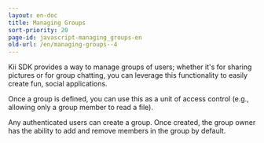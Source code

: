 ```yaml
---
layout: en-doc
title: Managing Groups
sort-priority: 20
page-id: javascript-managing_groups-en
old-url: /en/managing-groups--4
---
```

Kii SDK provides a way to manage groups of users; whether it's for sharing pictures or for group chatting, you can leverage this functionality to easily create fun, social applications.

Once a group is defined, you can use this as a unit of access control (e.g., allowing only a group member to read a file).

Any authenticated users can create a group.  Once created, the group owner has the ability to add and remove members in the group by default.
